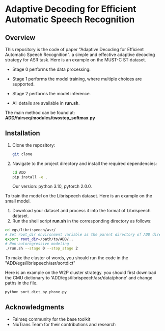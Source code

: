 # Adaptive Decoding for Efficient Automatic Speech Recognition

## Overview

This repository is the code of paper "Adaptive Decoding for Efficient Automatic Speech Recognition". a simple and effective adaptive decoding strategy for ASR task.
Here is an example on the MUST-C ST dataset.

- Stage 0 performs the data processing.
- Stage 1 performs the model training, where multiple choices are supported.
- Stage 2 performs the model inference.

- All details are available in **run.sh**.

The main method can be found at: **ADD/fairseq/modules/twostep_softmax.py**

## Installation

1. Clone the repository:

    ```bash
    git clone 
    ```

2. Navigate to the project directory and install the required dependencies:

    ```bash
    cd ADD
    pip install -e .
    ```
    Our version: python 3.10, pytorch 2.0.0.

To train the model on the Librispeech dataset.
Here is an example on the small model.
1. Download your dataset and process it into the format of Librispeech dataset.
2. Run the shell script **run.sh** in the corresponding directory as follows:

```bash
cd egs/librispeech/asr/
# Set root_dir environment variable as the parent directory of ADD directory
export root_dir=/path/to/ADD/..
# Non-autoregressive modeling
./run.sh --stage 0 --stop_stage 2
```

To make the cluster of words, you should run the code in the "ADD/egs/librispeech/asr/sortdict"

Here is an example on the W2P cluster strategy. you should first download the CMU dictionary to 'ADD/egs/librispeech/asr/data/phone' and change paths in the file.

```bash
python sort_dict_by_phone.py
```

## Acknowledgments

- Fairseq community for the base toolkit
- NiuTrans Team for their contributions and research
